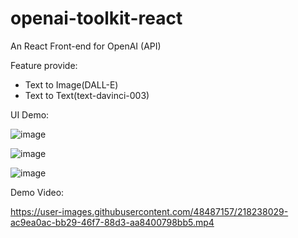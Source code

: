 # openai-toolkit-react
 An React Front-end for OpenAI (API)

Feature provide:
+ Text to Image(DALL-E)
+ Text to Text(text-davinci-003)

UI Demo:

![image](https://user-images.githubusercontent.com/48487157/218238409-b4a4858a-4c14-4fce-9734-ad5d3581b1d7.png)


![image](https://user-images.githubusercontent.com/48487157/218238346-d4e2c404-a8cf-4ed5-909f-41ed1739e067.png)

![image](https://user-images.githubusercontent.com/48487157/218238402-ebde1754-afeb-4f7e-bf40-306a532f94f2.png)



Demo Video:

https://user-images.githubusercontent.com/48487157/218238029-ac9ea0ac-bb29-46f7-88d3-aa8400798bb5.mp4

